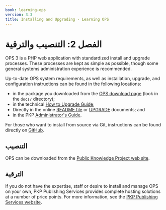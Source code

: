 ```yaml
---
book: learning-ops
version: 3.3
title: Installing and Upgrading - Learning OPS
---
```


# الفصل 2: التنصيب والترقية

OPS 3 is a PHP web application with standardized install and upgrade processes. These processes are kept as simple as possible, though some general systems administration experience is recommended.

Up-to-date OPS system requirements, as well as installation, upgrade, and configuration instructions can be found in the following locations:

* in the package you downloaded from the [OPS download page](https://pkp.sfu.ca/ops/ops_download/) (look in the `docs/` directory);
* in the technical [How to Upgrade Guide](/dev/upgrade-guide/);
* Directly in the online [README file](https://github.com/pkp/ops/blob/main/docs/README.md) or [UPGRADE](https://github.com/pkp/ops/blob/main/docs/UPGRADE.md) documents; and
* in the PKP [Administrator's Guide](/admin-guide/).

For those who want to install from source via Git, instructions can be found directly on [GitHub](https://github.com/pkp/ops).

## التنصيب

OPS can be downloaded from the [Public Knowledge Project web site](https://pkp.sfu.ca/ops/ops_download/).

## الترقية

If you do not have the expertise, staff or desire to install and manage OPS on your own, PKP Publishing Services provides complete hosting solutions at a number of price points. For more information, see the [PKP Publishing Services website](https://pkpservices.sfu.ca).
